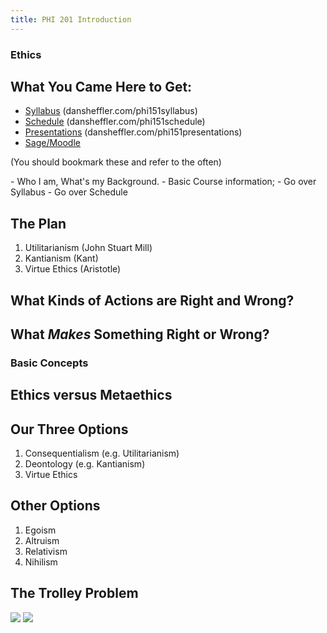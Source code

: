 ```yaml
---
title: PHI 201 Introduction
---
```



<section>
<section data-background="https://flavorwire.files.wordpress.com/2015/04/tower-of-babel.jpg">

# Ethics #

</section>
<section>

## What You Came Here to Get: ##

- [Syllabus](http://dansheffler.com/phi151syllabus/) (dansheffler.com/phi151syllabus)
- [Schedule](http://dansheffler.com/phi151schedule/) (dansheffler.com/phi151schedule)
- [Presentations](http://dansheffler.com/phi151presentations/) (dansheffler.com/phi151presentations)
- [Sage/Moodle](http://sage.georgetowncollege.edu/course/view.php?id=2585)

(You should bookmark these and refer to the often)

<aside class=notes>
- Who I am, What's my Background.
- Basic Course information;
- Go over Syllabus
- Go over Schedule
</aside>

</section>
<section>

## The Plan ##

1. Utilitarianism (John Stuart Mill)
2. Kantianism (Kant)
3. Virtue Ethics (Aristotle)

</section>
<section>

## What Kinds of Actions are Right and Wrong? ##

</section>
<section>

## What *Makes* Something Right or Wrong? ##

</section>
</section>
<section><!--Begin Basic Concepts-->
<section>

# Basic Concepts #

</section>
<section>

## Ethics versus Metaethics ##

</section>
<section>

## Our Three Options ##

1. Consequentialism (e.g. Utilitarianism)
2. Deontology (e.g. Kantianism)
3. Virtue Ethics

</section>
<section>

## Other Options ##

1. Egoism
2. Altruism
3. Relativism
4. Nihilism

</section>
<section>

## The Trolley Problem ##

<img src="http://uselesstree.typepad.com/.a/6a00d83451cdc869e2019101c46a5f970c-pi">
<img src="https://img-s3.onedio.com/id-578a4bf7217fa11520b239bc/rev-0/raw/s-546267cd371b562bed6d23b15311d63112e24bda.jpg">

</section>
</section><!--End Basic Concepts-->